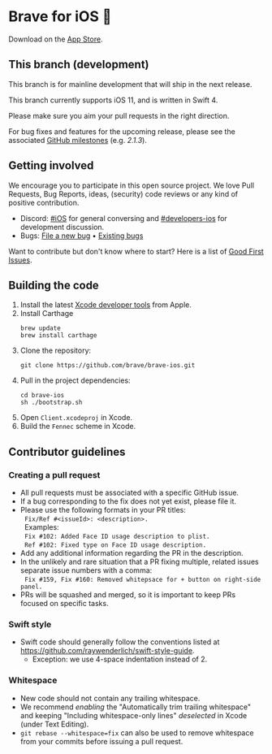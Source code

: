 Brave for iOS 🦁
===============

Download on the [App Store](https://itunes.apple.com/app/brave-web-browser/id1052879175?mt=8).

This branch (development)
-----------

This branch is for mainline development that will ship in the next release.

This branch currently supports iOS 11, and is written in Swift 4.

Please make sure you aim your pull requests in the right direction.

For bug fixes and features for the upcoming release, please see the associated [GitHub milestones](https://github.com/brave/brave-ios/milestones) (e.g. *2.1.3*).

Getting involved
----------------

We encourage you to participate in this open source project. We love Pull Requests, Bug Reports, ideas, (security) code reviews or any kind of positive contribution.

* Discord:            [#iOS](https://discord.gg/cR3gmq5) for general conversing and [#developers-ios](https://wiki.mozilla.org/IRC) for development discussion.
* Bugs:           [File a new bug](https://github.com/brave/brave-ios/issues/new) • [Existing bugs](https://github.com/brave/brave-ios/issues)

Want to contribute but don't know where to start? Here is a list of [Good First Issues](https://github.com/brave/brave-ios/issues?q=is%3Aopen+is%3Aissue+label%3A%22good+first+issue%22).

Building the code
-----------------

1. Install the latest [Xcode developer tools](https://developer.apple.com/xcode/downloads/) from Apple.
1. Install Carthage
    ```shell
    brew update
    brew install carthage
    ```
1. Clone the repository:
    ```shell
    git clone https://github.com/brave/brave-ios.git
    ```
1. Pull in the project dependencies:
    ```shell
    cd brave-ios
    sh ./bootstrap.sh
    ```
1. Open `Client.xcodeproj` in Xcode.
1. Build the `Fennec` scheme in Xcode.

## Contributor guidelines

### Creating a pull request
* All pull requests must be associated with a specific GitHub issue.
* If a bug corresponding to the fix does not yet exist, please file it.
* Please use the following formats in your PR titles:
    <br>&nbsp;&nbsp;`Fix/Ref #<issueId>: <description>.`
    <br>&nbsp;&nbsp;Examples:
    <br>&nbsp;&nbsp;`Fix #102: Added Face ID usage description to plist.`
    <br>&nbsp;&nbsp;`Ref #102: Fixed type on Face ID usage description.`
* Add any additional information regarding the PR in the description.
* In the unlikely and rare situation that a PR fixing multiple, related issues separate issue numbers with a comma:
    <br>&nbsp;&nbsp;`Fix #159, Fix #160: Removed whitepsace for + button on right-side panel.`
* PRs will be squashed and merged, so it is important to keep PRs focused on specific tasks.

### Swift style
* Swift code should generally follow the conventions listed at https://github.com/raywenderlich/swift-style-guide.
  * Exception: we use 4-space indentation instead of 2.

### Whitespace
* New code should not contain any trailing whitespace.
* We recommend *enabling* the "Automatically trim trailing whitespace" and keeping "Including whitespace-only lines" *deselected* in Xcode (under Text Editing).
* <code>git rebase --whitespace=fix</code> can also be used to remove whitespace from your commits before issuing a pull request.